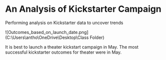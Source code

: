 # An Analysis of Kickstarter Campaign
Performing analysis on Kickstarter data to uncover trends

![Outcomes_based_on_launch_date.png](C:\Users\antho\OneDrive\Desktop\Class Folder)

It is best to launch a theater kickstart campaign in May. The most successful kickstarter outcomes for theater were in May. 
